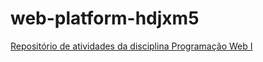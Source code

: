 # web-platform-hdjxm5

[Repositório de atividades da disciplina Programação Web I](https://stackblitz.com/edit/web-platform-hdjxm5)